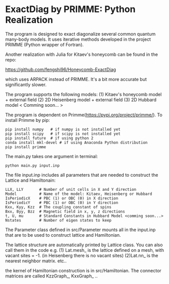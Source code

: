 # ExactDiag by PRIMME: Python Realization

The program is designed to exact diagonalize several common quantum many-body models. It uses iterative methods developed in the project PRIMME (Python wrapper of Fortran). 

Another realization with Julia for Kitaev's honeycomb can be found in the repo:
 
https://github.com/fengshi96/Honeycomb-ExactDiag

which uses ARPACK instead of PRIMME. It's a bit more accurate but significantly slower.  

The program supports the following models: 
(1) Kitaev's honeycomb model + external field
(2) 2D Heisenberg model + external field
(3) 2D Hubbard model < Comming soon... >

The program is dependent on Primme(https://pypi.org/project/primme/). 
To install Primme by pip:
```
pip install numpy   # if numpy is not installed yet
pip install scipy   # if scipy is not installed yet
pip install future  # if using python 2
conda install mkl-devel # if using Anaconda Python distribution
pip install primme
```

The main.py takes one argument in terminal: 

```
python main.py input.inp
```

The file input.inp includes all parameters that are needed to construct the Lattice and Hamiltonain:
```
LLX, LLY       # Number of unit cells in X and Y direction
Model          # Name of the model: Kitaev, Heisenberg or Hubbard
IsPeriodicX    # PBC (1) or OBC (0) in X direction
IsPeriodicY    # PBC (1) or OBC (0) in Y direction
Kxx, Kyy, Kzz  # The coupling constant of spins
Bxx, Byy, Bzz  # Magnetic field in x, y, z directions
t, U, mu       # Standard Constants in Hubbard Model <comming soon...>
Nstates        # Number of eigen states to keep
```




The Parameter class defined in src/Parameter mounts all in the input.inp that are to be used to construct lattice and Hamiltonian.

The lattice structure are automatically printed by Lattice class. You can also call them in the code e.g.
(1) Lat.mesh_ is the lattice defined on a mesh, with vacant sites = -1. (in Heisenberg there is no vacant sites)
(2)Lat.nn_ is the nearest neighbor matrix.
etc..

the kernel of Hamiltonian construction is in src/Hamiltonian. The connector matrices are called KzzGraph_, KxxGraph_ ..
